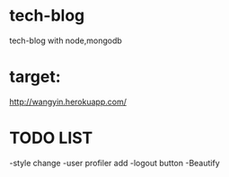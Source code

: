tech-blog
=========
tech-blog with node,mongodb

target:
===
http://wangyin.herokuapp.com/


TODO LIST
====
  -style change
  -user profiler add
  -logout button
  -Beautify



